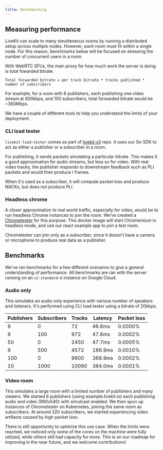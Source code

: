 ```yaml
---
title: Benchmarking
---
```


## Measuring performance

LiveKit can scale to many simulteneous rooms by running a distributed setup across multiple nodes. However, each room must fit within a single node. For this reason, benchmarks below will be focused on stressing the number of concurrent users in a room.

With WebRTC SFUs, the main proxy for how much work the server is doing is total fowarded bitrate.

```
Total forwarded bitrate = per track bitrate * tracks published * number of subscribers
```

For example, for a room with 6 publishers, each publishing one video stream at 600kbps, and 100 subscribers, total forwarded bitrate would be ~360Mbps.

We have a couple of different tools to help you understand the limits of your deployment.

### CLI load tester

`livekit-load-tester` comes as part of [livekit-cli](https://github.com/livekit/livekit-cli) repo. It uses our Go SDK to act as either a publisher or a subscriber in a room.

For publishing, it sends packets simulating a particular bitrate. This makes it a good approximation for audio streams, but less so for video. With real video tracks, the publisher responds to downstream feedback such as PLI packets and would then produce I frames.

When it's used as a subscriber, it will compute packet loss and produce NACKs, but does not produce PLI.

### Headless chrome

A closer approximation to real world traffic, especially for video, would be to run headless Chrome instances to join the room. We've created a [Chrometester](https://github.com/livekit/chrometester) for this purpose. This docker image will start Chromemium in headless mode, and use our react example app to join a test room.

Chrometester can join only as a subscriber, since it doesn't have a camera or microphone to produce real data as a publisher.

## Benchmarks

We've ran benchmarks for a few different scenarios to give a general understanding of performance. All benchmarks are ran with the server running on an `c2-standard-8` instance on Google Cloud.

### Audio only

This simulates an audio only experience with various number of speakers and listeners. It's performed using CLI load tester using a bitrate of 20kbps.

| Publishers | Subscribers | Tracks | Latency | Packet loss |
| ---------- | ----------- | ------ | ------- | ----------- |
| 9          | 0           | 72     | 46.6ms  | 0.0000%     |
| 9          | 100         | 972    | 47.6ms  | 0.0002%     |
| 50         | 0           | 2450   | 47.7ms  | 0.0005%     |
| 9          | 500         | 4572   | 186.9ms | 0.0010%     |
| 100        | 0           | 9900   | 368.9ms | 0.0002%     |
| 10         | 1000        | 10090  | 384.0ms | 0.0001%     |

### Video room

This simulates a large room with a limited number of publishers and many viewers. We started 6 publishers (using example.livekit.io) each publishing audio and video (960x540) with simulcast enabled. We then spun up instances of Chrometester on Kubernetes, joining the same room as subscribers. At around 320 subscribers, we started experiencing video artifacts caused by high packet loss.

There is still opportunity to optimize this use case. When the limits were reached, we noticed only some of the cores on the machine were fully utilized, while others still had capacity for more. This is on our roadmap for improving in the near future, and we welcome contributions!
